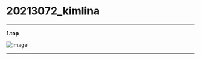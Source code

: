 # 20213072_kimlina

---

**1.top**

![image](https://user-images.githubusercontent.com/86597790/171852377-b4ae7f0c-b68f-411d-8a69-1df4b51d790c.png)


---
